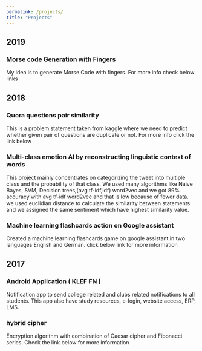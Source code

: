 ```yaml
---
permalink: /projects/
title: "Projects"
---
```


## 2019
### Morse code Generation with Fingers
<p>My idea is to generate Morse Code with fingers. For more info check below links</p>
<a href="https://github.com/udaykiranreddykondreddy/Morse-code-with-fingers"  class="btn btn-info" role="button"> <i class="fa fa-github fa-2x" aria-hidden="true"></i></a> <a href="https://www.youtube.com/watch?v=n-jaHrTmmo0"  class="btn btn-info" role="button"> <i class="fa fa-youtube fa-2x" aria-hidden="true"></i></a>

## 2018
### Quora questions pair similarity
<p>This is a problem statement taken from kaggle where we need to predict whether given pair of questions are duplicate or not. For more info click the link below</p>
<a href="https://github.com/udaykiranreddykondreddy/quora-question-similarity"  class="btn btn-info" role="button"> <i class="fa fa-github fa-2x" aria-hidden="true"></i></a>

### Multi-class emotion AI by reconstructing linguistic context of words
<p>This project mainly concentrates on categorizing the tweet into multiple class and the probability of that class. We used many algorithms like Naive Bayes, SVM, Decision trees,(avg tf-idf,idf) word2vec and we got 89% accuracy with avg tf-idf word2vec and that is low because of fewer data. we used euclidian distance to calculate the similarity between statements and we assigned the same sentiment which have highest similarity value.</p>
<a href="https://github.com/KLGLUG/Sentimental-Analysis-on-Twitter"  class="btn btn-info" role="button"> <i class="fa fa-github fa-2x" aria-hidden="true"></i></a>

### Machine learning flashcards action on Google assistant
<p>Created a machine learning flashcards game on google assistant in two languages English and German. click below link for more information</p>
<a href="https://assistant.google.com/services/a/uid/000000eb2fb86630?hl=en"  class="btn btn-info" role="button"> <i class="fa fa-android fa-2x" aria-hidden="true"></i></a>

## 2017
### Android Application ( KLEF FN )
<p>Notification app to send college related and clubs related notifications to all students. This app also have study resources, e-login, website access, ERP, LMS.</p>
<a href="https://play.google.com/store/apps/details?id=duobroscreations.klufn&hl=en"  class="btn btn-info" role="button"> <i class="fa fa-android fa-2x" aria-hidden="true"></i></a>

### hybrid cipher
<p> Encryption algorithm with combination of Caesar cipher and Fibonacci series. Check the link below for more information</p>
<a href="https://github.com/udaykiranreddykondreddy/Hybrid-Cipher"  class="btn btn-info" role="button"> <i class="fa fa-github fa-2x" aria-hidden="true"></i></a>
